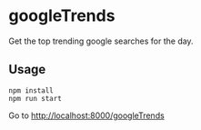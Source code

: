 # googleTrends
Get the top trending google searches for the day.

## Usage
```
npm install
npm run start
```
Go to <http://localhost:8000/googleTrends>